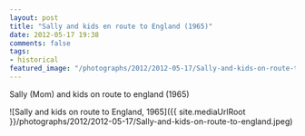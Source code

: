```yaml
---
layout: post
title: "Sally and kids en route to England (1965)"
date: 2012-05-17 19:38
comments: false
tags:
- historical
featured_image: "/photographs/2012/2012-05-17/Sally-and-kids-on-route-to-england.jpeg"
---
```

Sally (Mom) and kids on route to england (1965)

![Sally and kids on route to England, 1965]({{ site.mediaUrlRoot }}/photographs/2012/2012-05-17/Sally-and-kids-on-route-to-england.jpeg)

